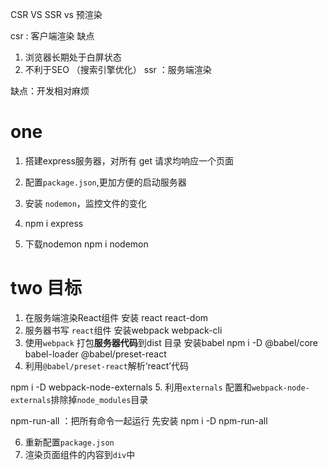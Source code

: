 CSR VS SSR  vs 预渲染

csr : 客户端渲染
缺点

1. 浏览器长期处于白屏状态
2. 不利于SEO   （搜索引擎优化）
ssr ：服务端渲染

缺点：开发相对麻烦

# one

1. 搭建express服务器，对所有 get 请求均响应一个页面
2. 配置`package.json`,更加方便的启动服务器
3. 安装 `nodemon`，监控文件的变化

1. npm i express
2. 下载nodemon  npm i nodemon

# two 目标

1. 在服务端渲染React组件
安装 react react-dom
2. 服务器书写 `react`组件
安装webpack webpack-cli
3. 使用`webpack` 打包**服务器代码**到dist 目录
安装babel  npm i -D  @babel/core babel-loader  @babel/preset-react
4. 利用`@babel/preset-react`解析‘react’代码

npm i -D webpack-node-externals
5. 利用`externals` 配置和`webpack-node-externals`排除掉`node_modules`目录

npm-run-all ：把所有命令一起运行 先安装  npm i -D npm-run-all


6. 重新配置`package.json`
7. 渲染页面组件的内容到`div`中